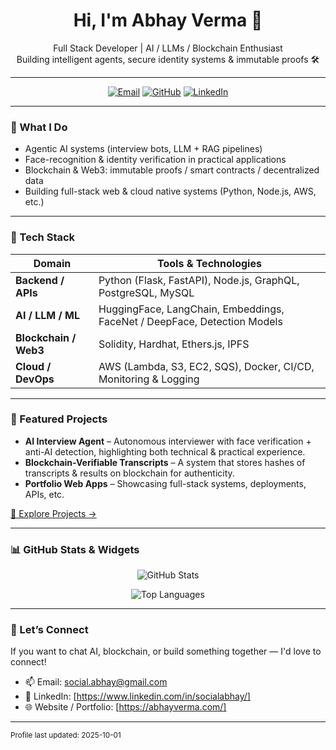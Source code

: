 <!-- Header / Hero -->
<h1 align="center">Hi, I'm Abhay Verma 👋</h1>
<p align="center">
  Full Stack Developer | AI / LLMs / Blockchain Enthusiast  
  <br>
  Building intelligent agents, secure identity systems & immutable proofs 🛠️
</p>

---

<!-- Badges for contact / skills -->
<p align="center">
  <a href="mailto:social.abhay@gmail.com"><img src="https://img.shields.io/badge/Email-social.abhay@gmail.com-D14836?logo=gmail&logoColor=white" alt="Email"></a>
  <a href="https://github.com/abhayverma"><img src="https://img.shields.io/badge/Github-Profile-Follow-000?logo=github&logoColor=white" alt="GitHub"></a>
  <a href="https://www.linkedin.com/in/abhayverma"><img src="https://img.shields.io/badge/LinkedIn-Abhay%20Verma-0077B5?logo=linkedin&logoColor=white" alt="LinkedIn"></a>
</p>

---

### 🚀 What I Do  
- Agentic AI systems (interview bots, LLM + RAG pipelines)  
- Face-recognition & identity verification in practical applications  
- Blockchain & Web3: immutable proofs / smart contracts / decentralized data  
- Building full-stack web & cloud native systems (Python, Node.js, AWS, etc.)

---

### 🔧 Tech Stack

| Domain | Tools & Technologies |
|---|---|
| **Backend / APIs** | Python (Flask, FastAPI), Node.js, GraphQL, PostgreSQL, MySQL |
| **AI / LLM / ML** | HuggingFace, LangChain, Embeddings, FaceNet / DeepFace, Detection Models |
| **Blockchain / Web3** | Solidity, Hardhat, Ethers.js, IPFS |
| **Cloud / DevOps** | AWS (Lambda, S3, EC2, SQS), Docker, CI/CD, Monitoring & Logging |

---

### 🌟 Featured Projects

- **AI Interview Agent** – Autonomous interviewer with face verification + anti-AI detection, highlighting both technical & practical experience.  
- **Blockchain-Verifiable Transcripts** – A system that stores hashes of transcripts & results on blockchain for authenticity.  
- **Portfolio Web Apps** – Showcasing full-stack systems, deployments, APIs, etc.

[🔗 Explore Projects →](https://github.com/abhayverma?tab=repositories)

---

### 📊 GitHub Stats & Widgets

<p align="center">
  <img src="https://github-readme-stats.vercel.app/api?username=abhayverma&show_icons=true&theme=radical" alt="GitHub Stats">
</p>
<p align="center">
  <img src="https://github-readme-stats.vercel.app/api/top-langs/?username=abhayverma&layout=compact&theme=radical" alt="Top Languages">
</p>

---

### 🎯 Let’s Connect

If you want to chat AI, blockchain, or build something together — I'd love to connect!

- 📫 Email: social.abhay@gmail.com  
- 💼 LinkedIn: [https://www.linkedin.com/in/socialabhay/]  
- 🌐 Website / Portfolio: [https://abhayverma.com/]  

---

<sub>Profile last updated: <!-- fill manually or use Actions to auto-update --> 2025-10-01</sub>
